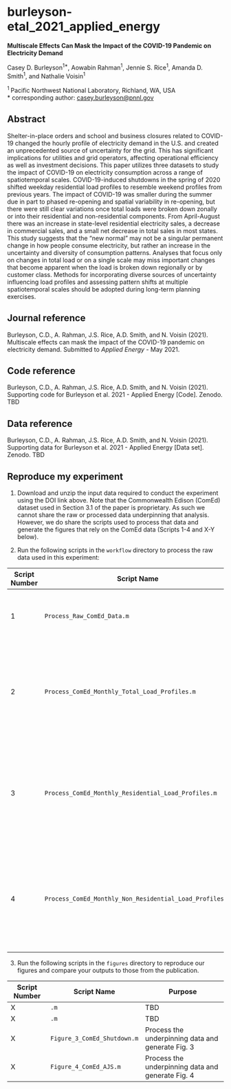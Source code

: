 # burleyson-etal_2021_applied_energy

**Multiscale Effects Can Mask the Impact of the COVID-19 Pandemic on Electricity Demand**

Casey D. Burleyson<sup>1\*</sup>, Aowabin Rahman<sup>1</sup>, Jennie S. Rice<sup>1</sup>, Amanda D. Smith<sup>1</sup>, and Nathalie Voisin<sup>1</sup>  

<sup>1 </sup> Pacific Northwest National Laboratory, Richland, WA, USA  
\* corresponding author: casey.burleyson@pnnl.gov

## Abstract
Shelter-in-place orders and school and business closures related to COVID-19 changed the hourly profile of electricity demand in the U.S. and created an unprecedented source of uncertainty for the grid. This has significant implications for utilities and grid operators, affecting operational efficiency as well as investment decisions. This paper utilizes three datasets to study the impact of COVID-19 on electricity consumption across a range of spatiotemporal scales. COVID-19-induced shutdowns in the spring of 2020 shifted weekday residential load profiles to resemble weekend profiles from previous years. The impact of COVID-19 was smaller during the summer due in part to phased re-opening and spatial variability in re-opening, but there were still clear variations once total loads were broken down zonally or into their residential and non-residential components. From April-August there was an increase in state-level residential electricity sales, a decrease in commercial sales, and a small net decrease in total sales in most states. This study suggests that the “new normal” may not be a singular permanent change in how people consume electricity, but rather an increase in the uncertainty and diversity of consumption patterns. Analyses that focus only on changes in total load or on a single scale may miss important changes that become apparent when the load is broken down regionally or by customer class. Methods for incorporating diverse sources of uncertainty influencing load profiles and assessing pattern shifts at multiple spatiotemporal scales should be adopted during long-term planning exercises.

## Journal reference
Burleyson, C.D., A. Rahman, J.S. Rice, A.D. Smith, and N. Voisin (2021). Multiscale effects can mask the impact of the COVID-19 pandemic on electricity demand. Submitted to *Applied Energy* - May 2021.

## Code reference
Burleyson, C.D., A. Rahman, J.S. Rice, A.D. Smith, and N. Voisin (2021). Supporting code for Burleyson et al. 2021 - Applied Energy [Code]. Zenodo. TBD

## Data reference
Burleyson, C.D., A. Rahman, J.S. Rice, A.D. Smith, and N. Voisin (2021). Supporting data for Burleyson et al. 2021 - Applied Energy [Data set]. Zenodo. TBD

## Reproduce my experiment
1. Download and unzip the input data required to conduct the experiment using the DOI link above. Note that the Commonwealth Edison (ComEd) dataset used in Section 3.1 of the paper is proprietary. As such we cannot share the raw or processed data underpinning that analysis. However, we do share the scripts used to process that data and generate the figures that rely on the ComEd data (Scripts 1-4 and X-Y below).

2. Run the following scripts in the `workflow` directory to process the raw data used in this experiment:

| Script Number | Script Name | Purpose |
| --- | --- | --- |
| 1 | `Process_Raw_ComEd_Data.m` | Process the raw ComEd data into Matlab files |
| 2 | `Process_ComEd_Monthly_Total_Load_Profiles.m` | Process monthly average weekday and weekend load profiles for all ComEd customers |
| 3 | `Process_ComEd_Monthly_Residential_Load_Profiles.m` | Process monthly average weekday and weekend load profiles for residential ComEd customers |
| 4 | `Process_ComEd_Monthly_Non_Residential_Load_Profiles.m` | Process monthly average weekday and weekend load profiles for non-residential ComEd customers |

3. Run the following scripts in the `figures` directory to reproduce our figures and compare your outputs to those from the publication.

| Script Number | Script Name | Purpose |
| --- | --- | --- |
| X | `.m` | TBD |
| X | `.m` | TBD |
| X | `Figure_3_ComEd_Shutdown.m` | Process the underpinning data and generate Fig. 3 |
| X | `Figure_4_ComEd_AJS.m` | Process the underpinning data and generate Fig. 4 |
